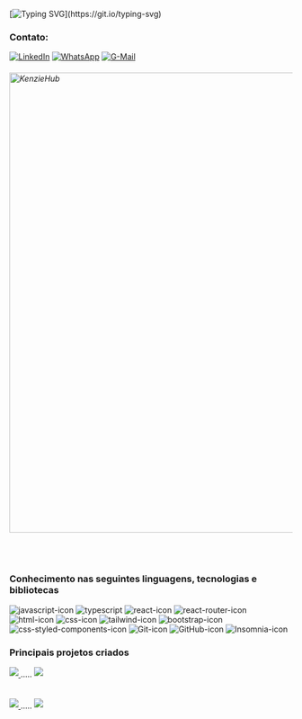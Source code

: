[![Typing SVG](https://readme-typing-svg.herokuapp.com/?color=ffffff&size=26&center=true&vCenter=true&width=1000&lines=Olá!+Me+chamo+Jhonnatan+Douglas;Sou+estudante+de+Análise+e+Desenvolvimento+de+Sistemas;No+momento+estou+cursando+a+Kenzie+Academy+Brasil;Sou+de+Governador+Valadares,+Minas+Gerais;Seja+bem+vindo!;)](https://git.io/typing-svg)

### Contato: 
[![LinkedIn](https://img.shields.io/badge/LinkedIn-0077B5?style=for-the-badge&logo=linkedin&logoColor=white)](https://www.linkedin.com/in/jhonnatan-douglas-dev/)
[![WhatsApp](https://img.shields.io/badge/WhatsApp-25D366?style=for-the-badge&logo=whatsapp&logoColor=white)](https://api.whatsapp.com/send?phone=5533999328785)
[![G-Mail](https://img.shields.io/badge/Gmail-D14836?style=for-the-badge&logo=gmail&logoColor=white)](mailto:jhonnatanaraujodev@gmail.com?subject=&body=)

<h6 align="start">
  <img alt="KenzieHub" title="KenzieHub" src="https://i.ibb.co/stz9kGQ/wallpaperflare-cropped.jpg" width="818px" />
</h6>
<br />

### Conhecimento nas seguintes linguagens, tecnologias e bibliotecas

<div>
    <img src="https://img.shields.io/badge/JavaScript-F7DF1E?style=for-the-badge&logo=javascript&logoColor=black" alt="javascript-icon">
    <img src="https://img.shields.io/badge/TypeScript-007ACC?style=for-the-badge&logo=typescript&logoColor=white" alt="typescript">
    <img src="https://img.shields.io/badge/React-20232A?style=for-the-badge&logo=react&logoColor=61DAFB" alt="react-icon">
    <img src="https://img.shields.io/badge/React_Router-CA4245?style=for-the-badge&logo=react-router&logoColor=white" alt="react-router-icon">
    <img src="https://img.shields.io/badge/HTML5-E34F26?style=for-the-badge&logo=html5&logoColor=white" alt="html-icon">
    <img src="https://img.shields.io/badge/CSS3-1572B6?style=for-the-badge&logo=css3&logoColor=white" alt="css-icon">
    <img src="https://img.shields.io/badge/Tailwind_CSS-38B2AC?style=for-the-badge&logo=tailwind-css&logoColor=white" alt="tailwind-icon">
    <img src="https://img.shields.io/badge/Bootstrap-563D7C?style=for-the-badge&logo=bootstrap&logoColor=white" alt="bootstrap-icon">
    <img src="https://img.shields.io/badge/styled--components-DB7093?style=for-the-badge&logo=styled-components&logoColor=white" alt="css-styled-components-icon">
    <img src="https://img.shields.io/badge/Git-E34F26?style=for-the-badge&logo=git&logoColor=white" alt="Git-icon">
    <img src="https://img.shields.io/badge/GitHub-100000?style=for-the-badge&logo=github&logoColor=white" alt="GitHub-icon">
    <img src="https://img.shields.io/badge/Insomnia-5849be?style=for-the-badge&logo=Insomnia&logoColor=white" alt="Insomnia-icon">
</div>

### Principais projetos criados

<a href="https://github.com/Kenzie-Academy-Brasil-Developers/react-entrega-kenzie-hub_JhonnatanDouglas">
  <img style="margin-bottom: 0.75rem;" align="center" src="https://github-readme-stats.vercel.app/api/pin/?username=Kenzie-Academy-Brasil-Developers&repo=react-entrega-kenzie-hub_JhonnatanDouglas&theme=dark"/>
</a>
<span> ..... </span> 
<a href="https://github.com/Kenzie-Academy-Brasil-Developers/react-entrega-s1-template-nu-kenzie_JhonnatanDouglas">
  <img style="margin-bottom: 0.75rem;" align="center" src="https://github-readme-stats.vercel.app/api/pin/?username=Kenzie-Academy-Brasil-Developers&repo=react-entrega-s1-template-nu-kenzie_JhonnatanDouglas&theme=dark"/>
</a>

![]()

<a href="https://github.com/Kenzie-Academy-Brasil-Developers/open-music-base_JhonnatanDouglas">
  <img style="margin-bottom: 0.75rem;" align="center" src="https://github-readme-stats.vercel.app/api/pin/?username=Kenzie-Academy-Brasil-Developers&repo=open-music-base_JhonnatanDouglas&theme=dark"/>
</a>
<span> ..... </span>
<a href="https://github.com/Kenzie-Academy-Brasil-Developers/gitSearchBase_JhonnatanDouglas">
  <img style="margin-bottom: 0.75rem;" align="center" src="https://github-readme-stats.vercel.app/api/pin/?username=Kenzie-Academy-Brasil-Developers&repo=gitSearchBase_JhonnatanDouglas&theme=dark"/>
</a>


